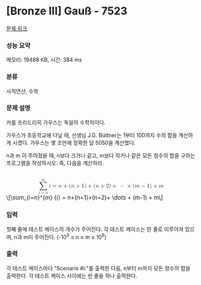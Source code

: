 # [Bronze III] Gauß - 7523 

[문제 링크](https://www.acmicpc.net/problem/7523) 

### 성능 요약

메모리: 19488 KB, 시간: 384 ms

### 분류

사칙연산, 수학

### 문제 설명

<p>카를 프리드리히 가우스는 독일의 수학자이다.</p>

<p>가우스가 초등학교에 다닐 때, 선생님 J.G. Büttner는 1부터 100까지 수의 합을 계산하게 시켰다. 가우스는 몇 초만에 정확한 답 5050을 계산했다.</p>

<p>n과 m 이 주어졌을 때, n보다 크거나 같고, m보다 작거나 같은 모든 정수의 합을 구하는 프로그램을 작성하시오. 즉, 다음을 계산하라.</p>

<p><mjx-container class="MathJax" jax="CHTML" display="true" style="font-size: 109%; position: relative;"> <mjx-math display="true" class="MJX-TEX" aria-hidden="true" style="margin-left: 0px; margin-right: 0px;"><mjx-munderover><mjx-over style="padding-bottom: 0.192em; padding-left: 0.412em;"><mjx-texatom size="s" texclass="ORD"><mjx-mi class="mjx-i"><mjx-c class="mjx-c1D45A TEX-I"></mjx-c></mjx-mi></mjx-texatom></mjx-over><mjx-box><mjx-munder><mjx-row><mjx-base><mjx-mo class="mjx-lop"><mjx-c class="mjx-c2211 TEX-S2"></mjx-c></mjx-mo></mjx-base></mjx-row><mjx-row><mjx-under style="padding-top: 0.167em; padding-left: 0.113em;"><mjx-texatom size="s" texclass="ORD"><mjx-mi class="mjx-i"><mjx-c class="mjx-c1D456 TEX-I"></mjx-c></mjx-mi><mjx-mo class="mjx-n"><mjx-c class="mjx-c3D"></mjx-c></mjx-mo><mjx-mi class="mjx-i"><mjx-c class="mjx-c1D45B TEX-I"></mjx-c></mjx-mi></mjx-texatom></mjx-under></mjx-row></mjx-munder></mjx-box></mjx-munderover><mjx-texatom space="2" texclass="ORD"><mjx-mi class="mjx-i"><mjx-c class="mjx-c1D456 TEX-I"></mjx-c></mjx-mi></mjx-texatom><mjx-mo class="mjx-n" space="4"><mjx-c class="mjx-c3D"></mjx-c></mjx-mo><mjx-mi class="mjx-i" space="4"><mjx-c class="mjx-c1D45B TEX-I"></mjx-c></mjx-mi><mjx-mo class="mjx-n" space="3"><mjx-c class="mjx-c2B"></mjx-c></mjx-mo><mjx-mo class="mjx-n" space="3"><mjx-c class="mjx-c28"></mjx-c></mjx-mo><mjx-mi class="mjx-i"><mjx-c class="mjx-c1D45B TEX-I"></mjx-c></mjx-mi><mjx-mo class="mjx-n" space="3"><mjx-c class="mjx-c2B"></mjx-c></mjx-mo><mjx-mn class="mjx-n" space="3"><mjx-c class="mjx-c31"></mjx-c></mjx-mn><mjx-mo class="mjx-n"><mjx-c class="mjx-c29"></mjx-c></mjx-mo><mjx-mo class="mjx-n" space="3"><mjx-c class="mjx-c2B"></mjx-c></mjx-mo><mjx-mo class="mjx-n" space="3"><mjx-c class="mjx-c28"></mjx-c></mjx-mo><mjx-mi class="mjx-i"><mjx-c class="mjx-c1D45B TEX-I"></mjx-c></mjx-mi><mjx-mo class="mjx-n" space="3"><mjx-c class="mjx-c2B"></mjx-c></mjx-mo><mjx-mn class="mjx-n" space="3"><mjx-c class="mjx-c32"></mjx-c></mjx-mn><mjx-mo class="mjx-n"><mjx-c class="mjx-c29"></mjx-c></mjx-mo><mjx-mo class="mjx-n" space="3"><mjx-c class="mjx-c2B"></mjx-c></mjx-mo><mjx-mo class="mjx-n" space="3"><mjx-c class="mjx-c22EF"></mjx-c></mjx-mo><mjx-mo class="mjx-n" space="3"><mjx-c class="mjx-c2B"></mjx-c></mjx-mo><mjx-mo class="mjx-n" space="3"><mjx-c class="mjx-c28"></mjx-c></mjx-mo><mjx-mi class="mjx-i"><mjx-c class="mjx-c1D45A TEX-I"></mjx-c></mjx-mi><mjx-mo class="mjx-n" space="3"><mjx-c class="mjx-c2212"></mjx-c></mjx-mo><mjx-mn class="mjx-n" space="3"><mjx-c class="mjx-c31"></mjx-c></mjx-mn><mjx-mo class="mjx-n"><mjx-c class="mjx-c29"></mjx-c></mjx-mo><mjx-mo class="mjx-n" space="3"><mjx-c class="mjx-c2B"></mjx-c></mjx-mo><mjx-mi class="mjx-i" space="3"><mjx-c class="mjx-c1D45A TEX-I"></mjx-c></mjx-mi></mjx-math><mjx-assistive-mml unselectable="on" display="block"><math xmlns="http://www.w3.org/1998/Math/MathML" display="block"><munderover><mo data-mjx-texclass="OP">∑</mo><mrow data-mjx-texclass="ORD"><mi>i</mi><mo>=</mo><mi>n</mi></mrow><mrow data-mjx-texclass="ORD"><mi>m</mi></mrow></munderover><mrow data-mjx-texclass="ORD"><mi>i</mi></mrow><mo>=</mo><mi>n</mi><mo>+</mo><mo stretchy="false">(</mo><mi>n</mi><mo>+</mo><mn>1</mn><mo stretchy="false">)</mo><mo>+</mo><mo stretchy="false">(</mo><mi>n</mi><mo>+</mo><mn>2</mn><mo stretchy="false">)</mo><mo>+</mo><mo>⋯</mo><mo>+</mo><mo stretchy="false">(</mo><mi>m</mi><mo>−</mo><mn>1</mn><mo stretchy="false">)</mo><mo>+</mo><mi>m</mi></math></mjx-assistive-mml><span aria-hidden="true" class="no-mathjax mjx-copytext">\[\sum_{i=n}^{m} {i} = n+(n+1)+(n+2)+ \dots + (m-1) + m\]</span> </mjx-container></p>

### 입력 

 <p>첫째 줄에 테스트 케이스의 개수가 주어진다. 각 테스트 케이스는 한 줄로 이루어져 있으며, n과 m이 주어진다. (-10<sup>9</sup> ≤ n ≤ m ≤ 10<sup>9</sup>)</p>

### 출력 

 <p>각 테스트 케이스마다 "Scenario #i:"를 출력한 다음, n부터 m까지 모든 정수의 합을 출력한다. 각 테스트 케이스 사이에는 빈 줄을 하나 출력한다.</p>

